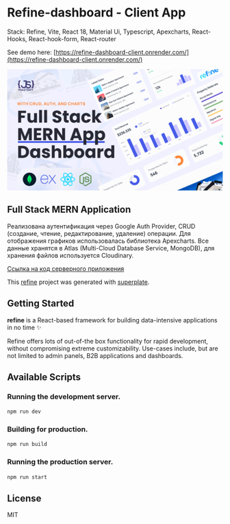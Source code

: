 # Refine-dashboard - Client App

Stack: Refine, Vite, React 18, Material Ui, Typescript, Apexcharts, React-Hooks, React-hook-form, React-router

See demo here: [https://refine-dashboard-client.onrender.com/](https://refine-dashboard-client.onrender.com/)

![refine_dashboard](https://github.com/diamondskrt/refine-dashboard-client/blob/main/src/assets/img/refine-dashboard.png?raw=true)

## Full Stack MERN Application

Реализована аутентификация через Google Auth Provider, CRUD (создание, чтение, редактирование, удаление) операции. Для отображения графиков использовалась библиотека Apexcharts. Все данные хранятся в Atlas (Multi-Cloud Database Service, MongoDB), для хранения файлов используется Cloudinary.

[Ссылка на код серверного приложения](https://github.com/diamondskrt/refine-dashboard-server)

This [refine](https://github.com/refinedev/refine) project was generated with [superplate](https://github.com/pankod/superplate).

## Getting Started

**refine** is a React-based framework for building data-intensive applications in no time ✨

Refine offers lots of out-of-the box functionality for rapid development, without compromising extreme customizability. Use-cases include, but are not limited to admin panels, B2B applications and dashboards.

## Available Scripts

### Running the development server.

```bash
npm run dev
```

### Building for production.

```bash
npm run build
```

### Running the production server.

```bash
npm run start
```

## License

MIT
